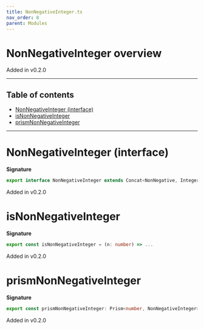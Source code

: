 ```yaml
---
title: NonNegativeInteger.ts
nav_order: 8
parent: Modules
---
```


# NonNegativeInteger overview

Added in v0.2.0

---

<h2 class="text-delta">Table of contents</h2>

- [NonNegativeInteger (interface)](#nonnegativeinteger-interface)
- [isNonNegativeInteger](#isnonnegativeinteger)
- [prismNonNegativeInteger](#prismnonnegativeinteger)

---

# NonNegativeInteger (interface)

**Signature**

```ts
export interface NonNegativeInteger extends Concat<NonNegative, Integer> {}
```

Added in v0.2.0

# isNonNegativeInteger

**Signature**

```ts
export const isNonNegativeInteger = (n: number) => ...
```

Added in v0.2.0

# prismNonNegativeInteger

**Signature**

```ts
export const prismNonNegativeInteger: Prism<number, NonNegativeInteger> = ...
```

Added in v0.2.0

